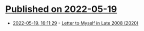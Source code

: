 # [Published on 2022-05-19](index.md)

* [2022-05-19, 16:11:29](https://news.ycombinator.com/item?id=31436524) - [Letter to Myself in Late 2008 (2020)](https://dalton.substack.com/p/letter-to-myself-in-late-2008)
